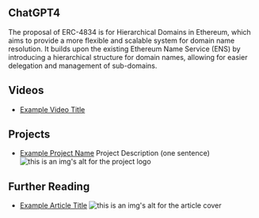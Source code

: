 ## ChatGPT4

The proposal of ERC-4834 is for Hierarchical Domains in Ethereum, which aims to provide a more flexible and scalable system for domain name resolution. It builds upon the existing Ethereum Name Service (ENS) by introducing a hierarchical structure for domain names, allowing for easier delegation and management of sub-domains.

## Videos

- [Example Video Title](https://www.youtube.com/watch?v=TDGq4aeevgY)

## Projects

- [Example Project Name](https://xxxx.xxx/xxxxx) Project Description (one sentence) ![this is an img's alt for the project logo](https://xxxx.xxx/project-logo.xxx)

## Further Reading

- [Example Article Title](https://xxxx.xxx/xxxxx) ![this is an img's alt for the article cover](https://xxxx.xxx/article-cover.xxx)
